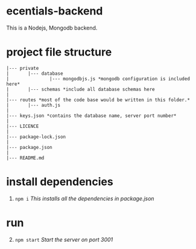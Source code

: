# ecentials-backend
This is a Nodejs, Mongodb backend. 

# project file structure

```
|--- private
|       |--- database
|               |--- mongodbjs.js *mongodb configuration is included here*
|       |--- schemas *include all database schemas here               
|               
|--- routes *most of the code base would be written in this folder.*
|       |--- auth.js
|
|--- keys.json *contains the database name, server port number*
|
|--- LICENCE
|
|--- package-lock.json
|
|--- package.json
|
|--- README.md
```
# install dependencies
1. `npm i` *This installs all the dependencies in package.json*

# run
2. `npm start` *Start the server on port 3001*